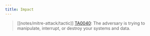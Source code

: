 ```yaml
---
title: Impact
---
```


> [[notes/mitre-attack/tactic]] [TA0040](https://attack.mitre.org/tactics/TA0040/): The adversary is trying to manipulate, interrupt, or destroy your systems and data.